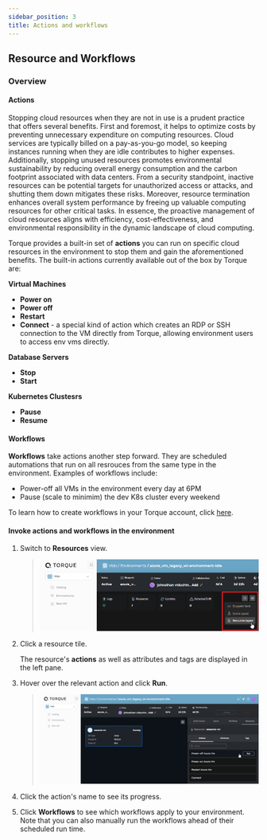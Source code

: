 ```yaml
---
sidebar_position: 3
title: Actions and workflows
---
```


## Resource  and Workflows

### Overview

#### **Actions** 

Stopping cloud resources when they are not in use is a prudent practice that offers several benefits. First and foremost, it helps to optimize costs by preventing unnecessary expenditure on computing resources. Cloud services are typically billed on a pay-as-you-go model, so keeping instances running when they are idle contributes to higher expenses. Additionally, stopping unused resources promotes environmental sustainability by reducing overall energy consumption and the carbon footprint associated with data centers. From a security standpoint, inactive resources can be potential targets for unauthorized access or attacks, and shutting them down mitigates these risks. Moreover, resource termination enhances overall system performance by freeing up valuable computing resources for other critical tasks. In essence, the proactive management of cloud resources aligns with efficiency, cost-effectiveness, and environmental responsibility in the dynamic landscape of cloud computing.

Torque provides a built-in set of __actions__ you can run on specific cloud resources in the environment to stop them and gain the aforementioned benefits. The built-in actions currently available out of the box by Torque are:

__Virtual Machines__
- __Power on__
- __Power off__
- __Restart__ 
- __Connect__ - a special kind of action which creates an RDP or SSH connection to the VM directly from Torque, allowing environment users to access env vms directly.

__Database Servers__
- __Stop__
- __Start__

__Kubernetes Clustesrs__
- __Pause__
- __Resume__

#### **Workflows**

__Workflows__ take actions another step forward. They are scheduled automations that run on all resrouces from the same type in the environment. 
Examples of workflows include:

- Power-off all VMs in the environment every day at 6PM
- Pause (scale to minimim) the dev K8s cluster every weekend

To learn how to create workflows in your Torque account, click [here](governance/workflows.md).

#### **Invoke actions and workflows in the environment**

1. Switch to __Resources__ view.
   > ![Locale Dropdown](/img/resources-view.png)

2. Click a resource tile.

   The resource's __actions__ as well as attributes and tags are displayed in the left pane.
3. Hover over the relevant action and click __Run__.
   > ![Locale Dropdown](/img/resource-actions.png)
4. Click the action's name to see its progress.
5. Click __Workflows__ to see which workflows apply to your environment. Note that you can also manually run the workflows ahead of their scheduled run time. 